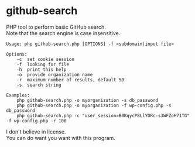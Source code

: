 # github-search
PHP tool to perform basic GitHub search.  
Note that the search engine is case insensitive.  

```
Usage: php github-search.php [OPTIONS] -f <subdomain|input file>

Options:
	-c	set cookie session
	-f	looking for file
	-h	print this help
	-o	provide organization name
	-r	maximum number of results, default 50
	-s	search string

Examples:
	php github-search.php -o myorganization -s db_password
	php github-search.php -o myorganization -f wp-config.php -s db_password
	php github-search.php -c "user_session=B0KqycP8LlYORc-s3WFZoH71TG" -f wp-config.php -r 100
```

I don't believe in license.  
You can do want you want with this program.  

